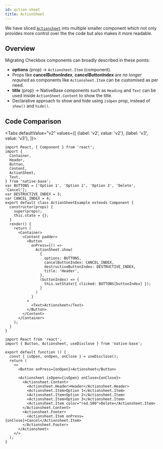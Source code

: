 ```yaml
---
id: action-sheet
title: ActionSheet
---
```





We have sliced [`Actionsheet`](actionSheet.md) into multiple smaller component which not only provides more control over the the code but also makes it more readable.

## Overview

Migrating Checkbox components can broadly described in these points:

- **options** (prop) → `Actionsheet.Item` (component).
- Props like **cancelButtonIndex**, **cancelButtonIndex** are _no longer required_ as components like `Actionsheet.Item` can be customised as per need.
- **title** (prop) → NativeBase components such as `Heading` and `Text` can be used inside `ActionSheet.Content` to show the title. 
- Declarative approach to show and hide using `isOpen` prop, instead of `show()` and `hide()`.

## Code Comparison

<Tabs
defaultValue="v2"
values={[
{label: 'v2', value: 'v2'},
{label: 'v3', value: 'v3'},
]}>
<TabItem value="v2">

```tsx
import React, { Component } from 'react';
import {
  Container,
  Header,
  Button,
  Content,
  ActionSheet,
  Text,
} from 'native-base';
var BUTTONS = ['Option 1', 'Option 2', 'Option 3', 'Delete', 'Cancel'];
var DESTRUCTIVE_INDEX = 3;
var CANCEL_INDEX = 4;
export default class ActionSheetExample extends Component {
  constructor(props) {
    super(props);
    this.state = {};
  }
  render() {
    return (
      <Container>
        <Content padder>
          <Button
            onPress={() =>
              ActionSheet.show(
                {
                  options: BUTTONS,
                  cancelButtonIndex: CANCEL_INDEX,
                  destructiveButtonIndex: DESTRUCTIVE_INDEX,
                  title: 'Header',
                },
                (buttonIndex) => {
                  this.setState({ clicked: BUTTONS[buttonIndex] });
                }
              )
            }
          >
            <Text>Actionsheet</Text>
          </Button>
        </Content>
      </Container>
    );
  }
}
```

</TabItem>
<TabItem value="v3">

```tsx
import React from 'react';
import { Button, Actionsheet, useDisclose } from 'native-base';

export default function () {
  const { isOpen, onOpen, onClose } = useDisclose();
  return (
    <>
      <Button onPress={onOpen}>Actionsheet</Button>

      <Actionsheet isOpen={isOpen} onClose={onClose}>
        <Actionsheet.Content>
          <Actionsheet.Header>Header</Actionsheet.Header>
          <Actionsheet.Item>Option 1</Actionsheet.Item>
          <Actionsheet.Item>Option 2</Actionsheet.Item>
          <Actionsheet.Item>Option 3</Actionsheet.Item>
          <Actionsheet.Item color="red.500">Delete</Actionsheet.Item>
        </Actionsheet.Content>
        <Actionsheet.Footer>
          <Actionsheet.Item onPress={onClose}>Cancel</Actionsheet.Item>
        </Actionsheet.Footer>
      </Actionsheet>
    </>
  );
}
```

</TabItem>
</Tabs>
